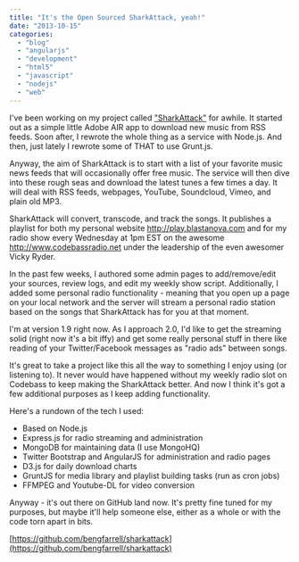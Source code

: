 ```yaml
---
title: "It's the Open Sourced SharkAttack, yeah!"
date: "2013-10-15"
categories:
  - "blog"
  - "angularjs"
  - "development"
  - "html5"
  - "javascript"
  - "nodejs"
  - "web"
---
```


I've been working on my project called ["SharkAttack"](https://github.com/bengfarrell/sharkattack) for awhile. It started out as a simple little Adobe AIR app to download new music from RSS feeds. Soon after, I rewrote the whole thing as a service with Node.js. And then, just lately I rewrote some of THAT to use Grunt.js.

Anyway, the aim of SharkAttack is to start with a list of your favorite music news feeds that will occasionally offer free music. The service will then dive into these rough seas and download the latest tunes a few times a day. It will deal with RSS feeds, webpages, YouTube, Soundcloud, Vimeo, and plain old MP3.

SharkAttack will convert, transcode, and track the songs. It publishes a playlist for both my personal website http://play.blastanova.com and for my radio show every Wednesday at 1pm EST on the awesome http://www.codebassradio.net under the leadership of the even awesomer Vicky Ryder.

In the past few weeks, I authored some admin pages to add/remove/edit your sources, review logs, and edit my weekly show script. Additionally, I added some personal radio functionality - meaning that you open up a page on your local network and the server will stream a personal radio station based on the songs that SharkAttack has for you at that moment.

I'm at version 1.9 right now. As I approach 2.0, I'd like to get the streaming solid (right now it's a bit iffy) and get some really personal stuff in there like reading of your Twitter/Facebook messages as "radio ads" between songs.

It's great to take a project like this all the way to something I enjoy using (or listening to). It never would have happened without my weekly radio slot on Codebass to keep making the SharkAttack better. And now I think it's got a few additional purposes as I keep adding functionality.

Here's a rundown of the tech I used:

- Based on Node.js
- Express.js for radio streaming and administration
- MongoDB for maintaining data (I use MongoHQ)
- Twitter Bootstrap and AngularJS for administration and radio pages
- D3.js for daily download charts
- GruntJS for media library and playlist building tasks (run as cron jobs)
- FFMPEG and Youtube-DL for video conversion

Anyway - it's out there on GitHub land now. It's pretty fine tuned for my purposes, but maybe it'll help someone else, either as a whole or with the code torn apart in bits.

[https://github.com/bengfarrell/sharkattack](https://github.com/bengfarrell/sharkattack)
